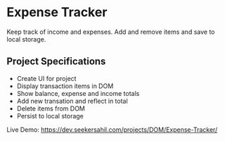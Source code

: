 # Expense Tracker

Keep track of income and expenses. Add and remove items and save to local storage.

## Project Specifications

- Create UI for project
- Display transaction items in DOM
- Show balance, expense and income totals
- Add new transation and reflect in total
- Delete items from DOM
- Persist to local storage

Live Demo: https://dev.seekersahil.com/projects/DOM/Expense-Tracker/